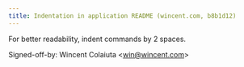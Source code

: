 ```yaml
---
title: Indentation in application README (wincent.com, b8b1d12)
---
```


For better readability, indent commands by 2 spaces.

Signed-off-by: Wincent Colaiuta &lt;win@wincent.com&gt;
